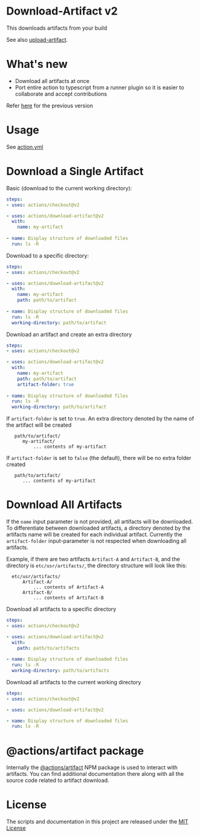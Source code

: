 # Download-Artifact v2

This downloads artifacts from your build

See also [upload-artifact](https://github.com/actions/upload-artifact).

# What's new

- Download all artifacts at once
- Port entire action to typescript from a runner plugin so it is easier to collaborate and accept contributions

Refer [here](https://github.com/actions/download-artifact/tree/v1) for the previous version

# Usage

See [action.yml](action.yml)

# Download a Single Artifact

Basic (download to the current working directory):
```yaml
steps:
- uses: actions/checkout@v2

- uses: actions/download-artifact@v2
  with:
    name: my-artifact
    
- name: Display structure of downloaded files
  run: ls -R
```

Download to a specific directory:
```yaml
steps:
- uses: actions/checkout@v2

- uses: actions/download-artifact@v2
  with:
    name: my-artifact
    path: path/to/artifact
    
- name: Display structure of downloaded files
  run: ls -R
  working-directory: path/to/artifact
```

Download an artifact and create an extra directory
```yaml
steps:
- uses: actions/checkout@v2

- uses: actions/download-artifact@v2
  with:
    name: my-artifact
    path: path/to/artifact
    artifact-folder: true
    
- name: Display structure of downloaded files
  run: ls -R
  working-directory: path/to/artifact
```

If `artifact-folder` is set to `true`. An extra directory denoted by the name of the artifact will be created
```
   path/to/artifact/
      my-artifact/
          ... contents of my-artifact
```

If `artifact-folder` is set to `false` (the default), there will be no extra folder created
```
   path/to/artifact/
      ... contents of my-artifact
```

# Download All Artifacts

If the `name` input parameter is not provided, all artifacts will be downloaded. To differentiate between downloaded artifacts, a directory denoted by the artifacts name will be created for each individual artifact. Currently the `artifact-folder` input-parameter is not respected when downloading all artifacts.

Example, if there are two artifacts `Artifact-A` and `Artifact-B`, and the directory is `etc/usr/artifacts/`, the directory structure will look like this:
```
  etc/usr/artifacts/
      Artifact-A/
          ... contents of Artifact-A
      Artifact-B/
          ... contents of Artifact-B
```

Download all artifacts to a specific directory
```yaml
steps:
- uses: actions/checkout@v2

- uses: actions/download-artifact@v2
  with:
    path: path/to/artifacts
    
- name: Display structure of downloaded files
  run: ls -R
  working-directory: path/to/artifacts
```

Download all artifacts to the current working directory
```yaml
steps:
- uses: actions/checkout@v2

- uses: actions/download-artifact@v2

- name: Display structure of downloaded files
  run: ls -R
```

# @actions/artifact package

Internally the [@actions/artifact](https://github.com/actions/toolkit/tree/master/packages/artifact) NPM package is used to interact with artifacts. You can find additional documentation there along with all the source code related to artifact download.


# License

The scripts and documentation in this project are released under the [MIT License](LICENSE)
